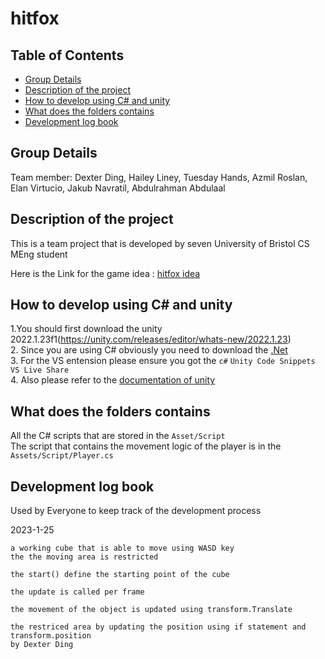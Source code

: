 # hitfox

## Table of Contents 
- [Group Details](#group-details)
- [Description of the project](#description-of-the-project)
- [How to develop using C# and unity](#how-to-develop-using-c-and-unity)
- [What does the folders contains](#what-does-the-folders-contains)
- [Development log book](#development-log-book)

## Group Details
Team member: Dexter Ding, Hailey Liney, Tuesday Hands, Azmil Roslan, Elan Virtucio, Jakub Navratil, Abdulrahman Abdulaal

## Description of the project
This is a team project that is developed by seven University of Bristol CS MEng student  

Here is the Link for the game idea : [hitfox idea](https://docs.google.com/document/d/1GQw3GEfUrCOAK0CKi3Sczs0TBW-TibXbnsBiwvKPHNw/edit?usp=sharing) 



## How to develop using C# and unity 
1.You should first download the unity 2022.1.23f1(https://unity.com/releases/editor/whats-new/2022.1.23)  
2. Since you are using C# obviously you need to download the [.Net](https://dotnet.microsoft.com/en-us/)  
3. For the VS entension please ensure you got the `c#` `Unity Code Snippets` `VS Live Share`  
4. Also please refer to the [documentation of unity](https://docs.unity3d.com/ScriptReference/index.html)    





## What does the folders contains
All the C# scripts that are stored in the `Asset/Script`  
The script that contains the movement logic of the player is in the `Assets/Script/Player.cs`


## Development log book 
Used by Everyone to keep track of the development process

2023-1-25   


    a working cube that is able to move using WASD key 
    the the moving area is restricted       
    
    the start() define the starting point of the cube 
    
    the update is called per frame
    
    the movement of the object is updated using transform.Translate

    the restriced area by updating the position using if statement and transform.position  
    by Dexter Ding
